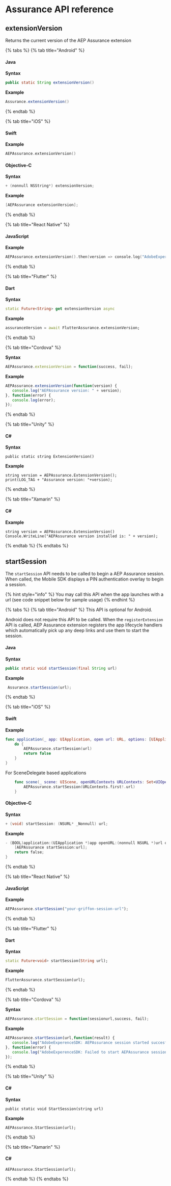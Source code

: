 # Assurance API reference

## extensionVersion

Returns the current version of the AEP Assurance extension

{% tabs %}
{% tab title="Android" %}

#### Java

**Syntax**

```java
public static String extensionVersion()
```

**Example**

```java
Assurance.extensionVersion()
```
{% endtab %}

{% tab title="iOS" %}

#### Swift

**Example**

```swift
AEPAssurance.extensionVersion()
```

#### Objective-C

**Syntax**

```objectivec
+ (nonnull NSString*) extensionVersion;
```

**Example**

```objectivec
[AEPAssurance extensionVersion];
```

{% endtab %}

{% tab title="React Native" %}
#### JavaScript

**Example**

```objectivec
AEPAssurance.extensionVersion().then(version => console.log("AdobeExperienceSDK: AEP Assurance version: " + version));
```
{% endtab %}

{% tab title="Flutter" %}
#### Dart

**Syntax**

```dart
static Future<String> get extensionVersion async
```

**Example**

```dart
assuranceVersion = await FlutterAssurance.extensionVersion;
```
{% endtab %}

{% tab title="Cordova" %}

**Syntax**

```javascript
AEPAssurance.extensionVersion = function(success, fail);
```

**Example**

```javascript
AEPAssurance.extensionVersion(function(version) {  
   console.log("AEPAssurance version: " + version);
}, function(error) {  
   console.log(error);  
});
```
{% endtab %}

{% tab title="Unity" %}

#### C\#

**Syntax**

```text
public static string ExtensionVersion()
```

**Example**

```text
string version = AEPAssurance.ExtensionVersion();
print(LOG_TAG + "Assurance version: "+version);
```
{% endtab %}

{% tab title="Xamarin" %}
#### C\#

**Example**

```text
string version = AEPAssurance.ExtensionVersion()  
Console.WriteLine("AEPAssurance version installed is: " + version);
```
{% endtab %}
{% endtabs %}

## startSession

The `startSession` API needs to be called to begin a AEP Assurance session. When called, the Mobile SDK displays a PIN authentication overlay to begin a session.

{% hint style="info" %}
You may call this API when the app launches with a url \(see code snippet below for sample usage\)
{% endhint %}

{% tabs %}
{% tab title="Android" %}
This API is optional for Android.

Android does not require this API to be called. When the `registerExtension` API is called, AEP Assurance extension registers the app lifecycle handlers which automatically pick up any deep links and use them to start the session.

#### Java

**Syntax**

```java
public static void startSession(final String url)
```

**Example**

```java
 Assurance.startSession(url);
```
{% endtab %}

{% tab title="iOS" %}

#### Swift

**Example**

```swift
func application(_ app: UIApplication, open url: URL, options: [UIApplication.OpenURLOptionsKey : Any] = [:]) -> Bool {
    do {
        AEPAssurance.startSession(url)
        return false
    }
}
```

For SceneDelegate based applications

```swift
    func scene(_ scene: UIScene, openURLContexts URLContexts: Set<UIOpenURLContext>) {
        AEPAssurance.startSession(URLContexts.first!.url)
    }
```

#### Objective-C

**Syntax**

```objectivec
+ (void) startSession: (NSURL* _Nonnull) url;
```

**Example**

```objectivec
- (BOOL)application:(UIApplication *)app openURL:(nonnull NSURL *)url options:(nonnull NSDictionary<UIApplicationOpenURLOptionsKey,id> *)options {
    [AEPAssurance startSession:url];
    return false;
}
```

{% endtab %}

{% tab title="React Native" %}
#### JavaScript

**Example**

```javascript
AEPAssurance.startSession("your-griffon-session-url");
```
{% endtab %}

{% tab title="Flutter" %}
#### Dart

**Syntax**

```dart
static Future<void> startSession(String url);
```

**Example**

```dart
FlutterAssurance.startSession(url);
```
{% endtab %}

{% tab title="Cordova" %}

**Syntax**

```javascript
AEPAssurance.startSession = function(sessionurl,success, fail);
```

**Example**

```javascript
AEPAssurance.startSession(url,function(result) {  
   console.log("AdobeExperenceSDK: AEPAssurance session started succesfully: " + result);
}, function(error) {  
   console.log("AdobeExperenceSDK: Failed to start AEPAssurance session: " + error);
});
```
{% endtab %}

{% tab title="Unity" %}

#### C#

**Syntax**

```text
public static void StartSession(string url)
```

**Example**

```text
AEPAssurance.StartSession(url);
```
{% endtab %}

{% tab title="Xamarin" %}
#### C#

```text
AEPAssurance.StartSession(url);
```
{% endtab %}
{% endtabs %}

